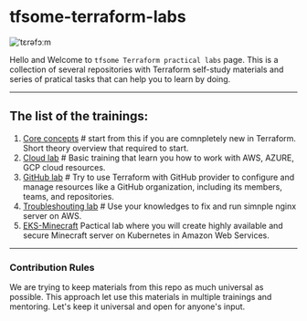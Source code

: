 # tfsome-terraform-labs

![ˈtɛrəfɔːm](https://i.imgur.com/RXAzrGo.jpg)

Hello and Welcome to `tfsome Terraform practical labs` page. This is a collection of several repositories with Terraform self-study materials and series of pratical tasks that can help you to learn by doing.



---
## The list of the trainings:

1. [Core concepts](https://github.com/tfsome/concepts/main/README.md) # start from this if you are comnpletely new in Terraform. Short theory overview that required to start.
1. [Cloud lab](https://github.com/tfsome/cloud-provider-lab/main/README.md) # Basic training that learn you how to work with AWS, AZURE, GCP cloud resources.
1. [GitHub lab](https://github.com/tfsome/github-lab) # Try to use Terraform with GitHub provider to configure and manage resources like a GitHub organization, including its members, teams, and repositories.
1. [Troubleshouting lab](https://github.com/tfsome/github-lab) # Use your knowledges to fix and run simnple nginx server on AWS.
1. [EKS-Minecraft](TBD) Pactical lab where you will create highly available and secure Minecraft server on Kubernetes in Amazon Web Services.


---
### Contribution Rules
We are trying to keep materials from this repo as much universal as possible. This approach let use this materials in multiple trainings and mentoring.
Let's keep it universal and open for anyone's input.
